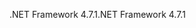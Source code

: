 <span data-ttu-id="a8d3b-101">.NET Framework 4.7.1</span><span class="sxs-lookup"><span data-stu-id="a8d3b-101">.NET Framework 4.7.1</span></span>
